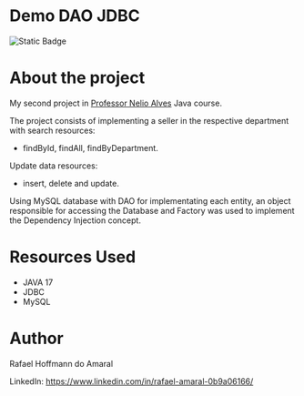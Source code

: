 # Demo DAO JDBC
![Static Badge](https://img.shields.io/badge/license-MIT-green?link=https%3A%2F%2Fgithub.com%2FRafa-Hoff%2Fdemo-dao-jdbc%2Fblob%2Fmain%2FLICENSE)

# About the project
My second project in [Professor Nelio Alves](https://www.udemy.com/course/java-curso-completo/) Java course.

The project consists of implementing a seller in the respective department with search resources:
- findById, findAll, findByDepartment.
  
Update data resources:
- insert, delete and update.

Using MySQL database with DAO for implementating each entity, an object responsible for accessing the Database
and Factory was used to implement the Dependency Injection concept.

# Resources Used

- JAVA 17
- JDBC
- MySQL

# Author

Rafael Hoffmann do Amaral

LinkedIn: https://www.linkedin.com/in/rafael-amaral-0b9a06166/
